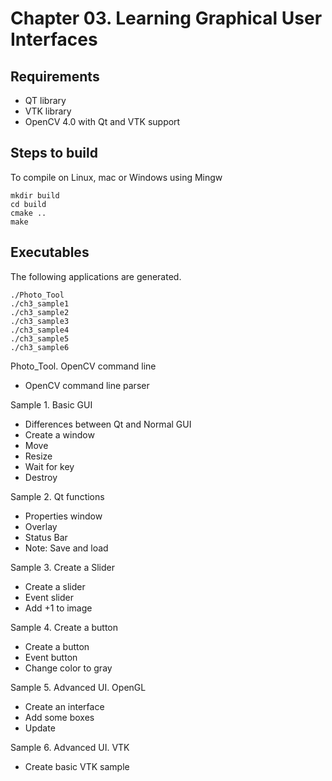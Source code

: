 # Chapter 03.  Learning Graphical User Interfaces 

## Requirements

- QT library
- VTK library
- OpenCV 4.0 with Qt and VTK support

## Steps to build

To compile on Linux, mac or Windows using Mingw

```
mkdir build
cd build
cmake ..
make
```

## Executables

The following applications are generated.

```
./Photo_Tool
./ch3_sample1
./ch3_sample2
./ch3_sample3
./ch3_sample4
./ch3_sample5
./ch3_sample6
```

Photo_Tool. OpenCV command line
- OpenCV command line parser

Sample 1. Basic GUI
- Differences between Qt and Normal GUI
- Create a window
- Move
- Resize
- Wait for key
- Destroy

Sample 2. Qt functions
- Properties window
- Overlay
- Status Bar
- Note: Save and load

Sample 3. Create a Slider
- Create a slider
- Event slider
- Add +1 to image

Sample 4. Create a button
- Create a button
- Event button
- Change color to gray

Sample 5. Advanced UI. OpenGL
- Create an interface
- Add some boxes
- Update

Sample 6. Advanced UI. VTK
- Create basic VTK sample
